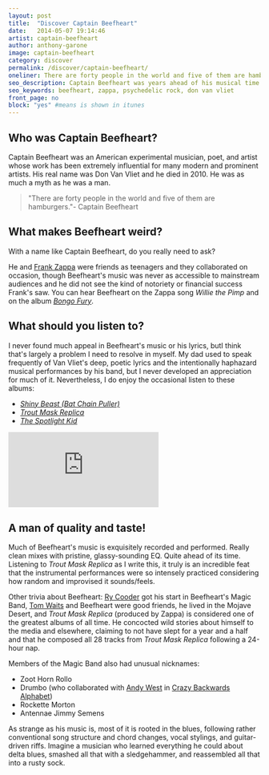 ```yaml
---
layout: post
title:  "Discover Captain Beefheart"
date:   2014-05-07 19:14:46
artist: captain-beefheart
author: anthony-garone
image: captain-beefheart
category: discover
permalink: /discover/captain-beefheart/
oneliner: There are forty people in the world and five of them are hamburgers.
seo_description: Captain Beefheart was years ahead of his musical time. People will probably talk about his music for years to come.
seo_keywords: beefheart, zappa, psychedelic rock, don van vliet
front_page: no
block: "yes" #means is shown in itunes
---
```

## Who was Captain Beefheart?

Captain Beefheart was an American experimental musician, poet, and artist whose work has been extremely influential for many modern and prominent artists. His real name was Don Van Vliet and he died in 2010. He was as much a myth as he was a man.

<blockquote>"There are forty people in the world and five of them are hamburgers."- Captain Beefheart</blockquote>

## What makes Beefheart weird?

With a name like Captain Beefheart, do you really need to ask?

He and [Frank Zappa](/discover/frank-zappa) were friends as teenagers and they collaborated on occasion, though Beefheart's music was never as accessible to mainstream audiences and he did not see the kind of notoriety or financial success Frank's saw. You can hear Beefheart on the Zappa song *Willie the Pimp* and on the album *[Bongo Fury](https://en.wikipedia.org/wiki/Bongo_Fury)*.

## What should you listen to?

I never found much appeal in Beefheart's music or his lyrics, butI think that's largely a problem I need to resolve in myself. My dad used to speak frequently of Van Vliet's deep, poetic lyrics and the intentionally haphazard musical performances by his band, but I never developed an appreciation for much of it. Nevertheless, I do enjoy the occasional listen to these albums:

- *[Shiny Beast (Bat Chain Puller)](http://en.wikipedia.org/wiki/Shiny_Beast_(Bat_Chain_Puller))*
- *[Trout Mask Replica](http://en.wikipedia.org/wiki/Trout_Mask_Replica)*
- *[The Spotlight Kid](http://en.wikipedia.org/wiki/The_Spotlight_Kid)*

<div class="video-wrapper">
<iframe src="http://www.youtube.com/embed/LpHgG4jILa0" frameborder="0" allowfullscreen=""></iframe>
</div>

## A man of quality and taste!

Much of Beefheart's music is exquisitely recorded and performed. Really clean mixes with pristine, glassy-sounding EQ. Quite ahead of its time. Listening to *Trout Mask Replica* as I write this, it truly is an incredible feat that the instrumental performances were so intensely practiced considering how random and improvised it sounds/feels.

Other trivia about Beefheart: [Ry Cooder](https://en.wikipedia.org/wiki/Ry_Cooder) got his start in Beefheart's Magic Band, [Tom Waits](https://en.wikipedia.org/wiki/Tom_Waits) and Beefheart were good friends, he lived in the Mojave Desert, and *Trout Mask Replica* (produced by Zappa) is considered one of the greatest albums of all time. He concocted wild stories about himself to the media and elsewhere, claiming to not have slept for a year and a half and that he composed all 28 tracks from *Trout Mask Replica* following a 24-hour nap.

Members of the Magic Band also had unusual nicknames:

- Zoot Horn Rollo
- Drumbo (who collaborated with [Andy West](/discover/andy-west) in [Crazy Backwards Alphabet](https://en.wikipedia.org/wiki/Crazy_Backwards_Alphabet))
- Rockette Morton
- Antennae Jimmy Semens

As strange as his music is, most of it is rooted in the blues, following rather conventional song structure and chord changes, vocal stylings, and guitar-driven riffs. Imagine a musician who learned everything he could about delta blues, smashed all that with a sledgehammer, and reassembled all that into a rusty sock.

